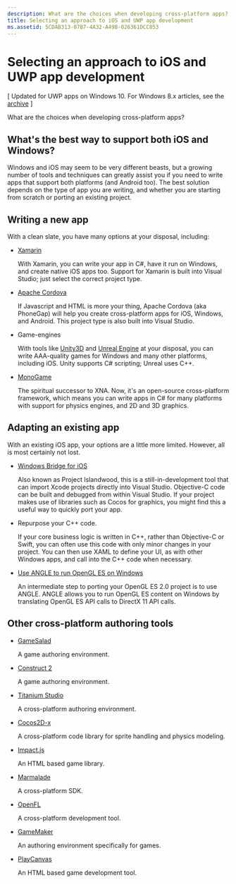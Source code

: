 ```yaml
---
description: What are the choices when developing cross-platform apps?.
title: Selecting an approach to iOS and UWP app development
ms.assetid: 5CDAB313-07B7-4A32-A49B-026361DCC853
---
```


# Selecting an approach to iOS and UWP app development

\[ Updated for UWP apps on Windows 10. For Windows 8.x articles, see the [archive](http://go.microsoft.com/fwlink/p/?linkid=619132) \]

What are the choices when developing cross-platform apps?

## What's the best way to support both iOS and Windows?

Windows and iOS may seem to be very different beasts, but a growing number of tools and techniques can greatly assist you if you need to write apps that support both platforms (and Android too). The best solution depends on the type of app you are writing, and whether you are starting from scratch or porting an existing project.

## Writing a new app

With a clean slate, you have many options at your disposal, including:

-   [Xamarin](http://go.microsoft.com/fwlink/p/?LinkID=320484)

    With Xamarin, you can write your app in C#, have it run on Windows, and create native iOS apps too. Support for Xamarin is built into Visual Studio; just select the correct project type.

-   [Apache Cordova](http://go.microsoft.com/fwlink/p/?LinkID=400439)

    If Javascript and HTML is more your thing, Apache Cordova (aka PhoneGap) will help you create cross-platform apps for iOS, Windows, and Android. This project type is also built into Visual Studio.

-   Game-engines

    With tools like [Unity3D](http://go.microsoft.com/fwlink/p/?LinkID=320479) and [Unreal Engine](http://go.microsoft.com/fwlink/p/?LinkID=394062) at your disposal, you can write AAA-quality games for Windows and many other platforms, including iOS. Unity supports C# scripting; Unreal uses C++.

-   [MonoGame](http://go.microsoft.com/fwlink/p/?LinkID=320483)

    The spiritual successor to XNA. Now, it's an open-source cross-platform framework, which means you can write apps in C# for many platforms with support for physics engines, and 2D and 3D graphics.

## Adapting an existing app

With an existing iOS app, your options are a little more limited. However, all is most certainly not lost.

-   [Windows Bridge for iOS](https://go.microsoft.com/fwlink/p/?LinkId=619014)

    Also known as Project Islandwood, this is a still-in-development tool that can import Xcode projects directly into Visual Studio. Objective-C code can be built and debugged from within Visual Studio. If your project makes use of libraries such as Cocos for graphics, you might find this a useful way to quickly port your app.

-   Repurpose your C++ code.

    If your core business logic is written in C++, rather than Objective-C or Swift, you can often use this code with only minor changes in your project. You can then use XAML to define your UI, as with other Windows apps, and call into the C++ code when necessary.

-   [Use ANGLE to run OpenGL ES on Windows](http://go.microsoft.com/fwlink/p/?linkid=618387)

    An intermediate step to porting your OpenGL ES 2.0 project is to use ANGLE. ANGLE allows you to run OpenGL ES content on Windows by translating OpenGL ES API calls to DirectX 11 API calls.

## Other cross-platform authoring tools

-   [GameSalad](http://go.microsoft.com/fwlink/p/?LinkID=320480)

    A game authoring environment.

-   [Construct 2]( http://go.microsoft.com/fwlink/p/?LinkID=320481)

    A game authoring environment.

-   [Titanium Studio](http://go.microsoft.com/fwlink/p/?LinkID=320482)

    A cross-platform authoring environment.

-   [Cocos2D-x](http://go.microsoft.com/fwlink/p/?LinkID=320485)

    A cross-platform code library for sprite handling and physics modeling.

-   [Impact.js](http://go.microsoft.com/fwlink/p/?LinkID=320486)

    An HTML based game library.

-   [Marmalade](http://go.microsoft.com/fwlink/p/?LinkID=320487)

    A cross-platform SDK.

-   [OpenFL](http://go.microsoft.com/fwlink/p/?LinkID=320488)

    A cross-platform development tool.

-   [GameMaker](http://go.microsoft.com/fwlink/p/?LinkID=320490)

    An authoring environment specifically for games.

-   [PlayCanvas](http://go.microsoft.com/fwlink/p/?LinkID=394061)

    An HTML based game development tool.



<!--HONumber=May16_HO4-->


